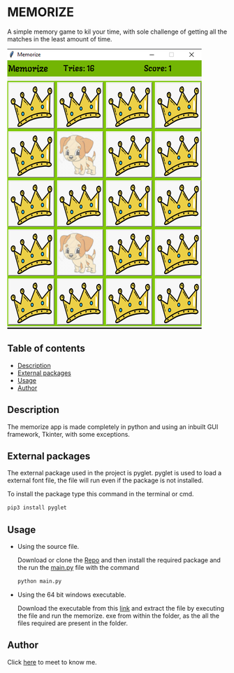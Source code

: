 # MEMORIZE

A simple memory game to kil your time, with sole challenge of getting all the matches in the least amount of time.

![snapshot of memorize](./readme/snapshot.png)


## Table of contents

  - [Description](#DESCRIPTION)
  - [External packages](#EXTERNAL-PACKAGES)
  - [Usage](#USAGE)
  - [Author](#AUTHOR)

## Description

  The memorize app is made completely in python and using an inbuilt GUI framework, Tkinter, with some exceptions.

## External packages
  The external package used in the project is pyglet.
  pyglet is used to load a external font file, the file will run even if the package is not installed.

  To install the package type this command in the terminal or cmd.

  ```bash
  pip3 install pyglet
  ```

## Usage
   - Using the source file.
         
        Download or clone the [Repo](https://github.com/Adwaith-Rajesh/Memorize) and then install the required package and the run the [main.py](./main.py) file with the command

        ```bash
        python main.py
        ```

  - Using the 64 bit windows executable.
  
      Download the executable from this [link](https://bit.ly/38vmTVe) and
      extract the file by executing the file and run
      the memorize. exe from within the folder, as
      the all the files required are present in the folder.

## Author

Click [here](https://github.com/Adwaith-Rajesh) to meet to know me.
